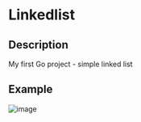 # Linkedlist

## Description

My first Go project - simple linked list

## Example

![image](https://github.com/user-attachments/assets/8a46712c-380c-4d49-b6de-fccf28722152)
